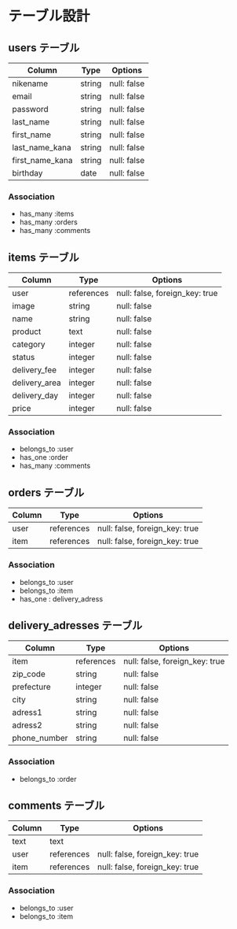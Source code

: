 # テーブル設計

## users テーブル

| Column          | Type   | Options     |
| --------------- | ------ | ----------- |
| nikename        | string | null: false |
| email           | string | null: false |
| password        | string | null: false |
| last_name       | string | null: false |
| first_name      | string | null: false |
| last_name_kana  | string | null: false |
| first_name_kana | string | null: false |
| birthday        | date   | null: false |

### Association

- has_many :items
- has_many :orders
- has_many :comments


## items テーブル

| Column        | Type       | Options                        |
| ------------- | ---------- | ------------------------------ |
| user          | references | null: false, foreign_key: true |
| image         | string     | null: false                    |
| name          | string     | null: false                    |
| product       | text       | null: false                    |
| category      | integer    | null: false                    |
| status        | integer    | null: false                    |
| delivery_fee  | integer    | null: false                    |
| delivery_area | integer    | null: false                    |
| delivery_day  | integer    | null: false                    |
| price         | integer    | null: false                    |

### Association

- belongs_to :user
- has_one :order
- has_many :comments


## orders テーブル

| Column  | Type       | Options                        |
| ------- | ---------- | ------------------------------ |
| user    | references | null: false, foreign_key: true |
| item    | references | null: false, foreign_key: true |

### Association

- belongs_to :user
- belongs_to :item
- has_one : delivery_adress


## delivery_adresses テーブル

| Column         | Type       | Options                        |
| -------------- | ---------- | ------------------------------ |
| item           | references | null: false, foreign_key: true |
| zip_code       | string     | null: false                    |
| prefecture     | integer    | null: false                    |
| city           | string     | null: false                    |
| adress1        | string     | null: false                    |
| adress2        | string     | null: false                    |
| phone_number   | string     | null: false                    |

### Association

- belongs_to :order


## comments テーブル

| Column  | Type       | Options                        |
| ------- | ---------- | ------------------------------ |
| text    | text       |                                |
| user    | references | null: false, foreign_key: true |
| item    | references | null: false, foreign_key: true |

### Association

- belongs_to :user
- belongs_to :item
